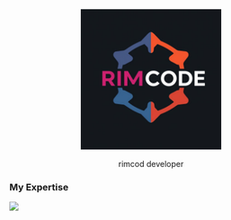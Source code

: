 <div align='center'>
<img src='./my logo.jpg' width='250px'/>
<p>rimcod developer </p>
</div>

<h3> My Expertise </h3>
<img src='[./my logo.jpg](https://skillicons.dev/icons?i=js,py,java,nodejs,html,css,mysql,flask,react,git,github)'/>
